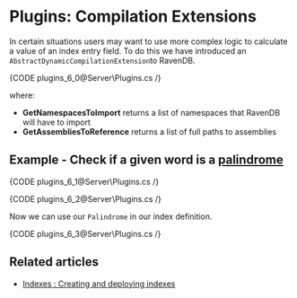 # Plugins: Compilation Extensions

In certain situations users may want to use more complex logic to calculate a value of an index entry field. To do this we have introduced an `AbstractDynamicCompilationExtension`to RavenDB.

{CODE plugins_6_0@Server\Plugins.cs /}

where:   
* **GetNamespacesToImport** returns a list of namespaces that RavenDB will have to import   
* **GetAssembliesToReference** returns a list of full paths to assemblies    

## Example - Check if a given word is a [palindrome](https://en.wikipedia.org/wiki/Palindrome)

{CODE plugins_6_1@Server\Plugins.cs /}

{CODE plugins_6_2@Server\Plugins.cs /}

Now we can use our `Palindrome` in our index definition.

{CODE plugins_6_3@Server\Plugins.cs /}

## Related articles

- [Indexes : Creating and deploying indexes](../../indexes/creating-and-deploying)
